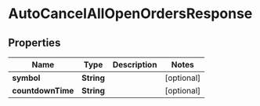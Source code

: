 

# AutoCancelAllOpenOrdersResponse


## Properties

| Name | Type | Description | Notes |
|------------ | ------------- | ------------- | -------------|
|**symbol** | **String** |  |  [optional] |
|**countdownTime** | **String** |  |  [optional] |



